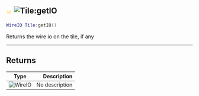 ## ![shared](../../.gitbook/assets/shared.png) ![Tile](./readme/tile "mention"):getIO

```lua
WireIO Tile:getIO()
```

Returns the wire io on the tile, if any

------
## Returns

| Type   | Description |
| ------ | ----------: |
| ![WireIO](./readme/wireio "mention") | No description |

